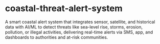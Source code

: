 # coastal-threat-alert-system
A smart coastal alert system that integrates sensor, satellite, and historical data with AI/ML to detect threats like sea-level rise, storms, erosion, pollution, or illegal activities, delivering real-time alerts via SMS, app, and dashboards to authorities and at-risk communities.
